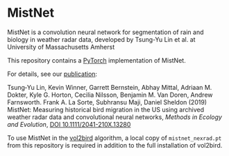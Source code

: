 # MistNet
MistNet is a convolution neural network for segmentation of rain and biology in weather radar data, developed by Tsung-Yu Lin et al. at University of Massachusetts Amherst

This repository contains a [PyTorch](https://pytorch.org/) implementation of MistNet.

For details, see our [publication](https://doi.org/10.1111/2041-210X.13280):

Tsung‐Yu Lin, Kevin Winner, Garrett Bernstein, Abhay Mittal, Adriaan M. Dokter, Kyle G. Horton, Cecilia Nilsson, Benjamin M. Van Doren, Andrew Farnsworth. Frank A. La Sorte, Subhransu Maji, Daniel Sheldon (2019) MistNet: Measuring historical bird migration in the US using archived weather radar data and convolutional neural networks, *Methods in Ecology and Evolution*, [DOI 10.1111/2041-210X.13280](https://doi.org/10.1111/2041-210X.13280)

To use MistNet in the [vol2bird](https://github.com/adokter/vol2bird) algorithm, a local copy of `mistnet_nexrad.pt` from this repository is required in addition to the full installation of vol2bird.
